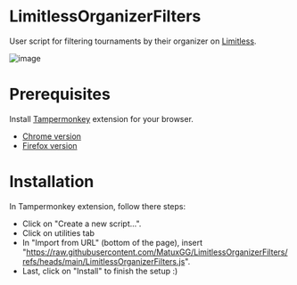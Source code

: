 # LimitlessOrganizerFilters

User script for filtering tournaments by their organizer on [Limitless](https://play.limitlesstcg.com/).

![image](https://github.com/user-attachments/assets/f11edf5f-2187-4a8d-8696-b12b870a4f8e)

# Prerequisites

Install [Tampermonkey](https://www.tampermonkey.net/) extension for your browser.
- [Chrome version](https://chromewebstore.google.com/detail/tampermonkey/dhdgffkkebhmkfjojejmpbldmpobfkfo)
- [Firefox version](https://addons.mozilla.org/en-US/firefox/addon/tampermonkey/)

# Installation

In Tampermonkey extension, follow there steps:
- Click on "Create a new script...".
- Click on utilities tab
- In "Import from URL" (bottom of the page), insert "https://raw.githubusercontent.com/MatuxGG/LimitlessOrganizerFilters/refs/heads/main/LimitlessOrganizerFilters.js".
- Last, click on "Install" to finish the setup :)
